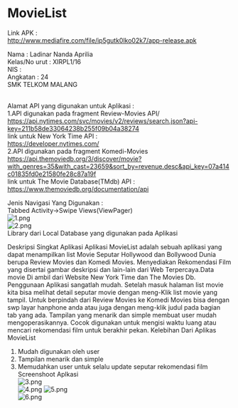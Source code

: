 # MovieList

Link APK :</br>
http://www.mediafire.com/file/ip5gutk0lko02k7/app-release.apk</br>

Nama : Ladinar Nanda Aprilia</br>
Kelas/No urut  : XIRPL1/16</br>
NIS :</br>
Angkatan : 24</br>
SMK TELKOM MALANG</br></br>

Alamat API yang digunakan untuk Aplikasi :</br>
1.API digunakan pada fragment Review-Movies API/</br>
https://api.nytimes.com/svc/movies/v2/reviews/search.json?api-key=211b58de33064238b255f09b04a38274</br>
link untuk New York Time API : </br>
https://developer.nytimes.com/</br>
2.API digunakan pada fragment Komedi-Movies</br>
https://api.themoviedb.org/3/discover/movie?with_genres=35&with_cast=23659&sort_by=revenue.desc&api_key=07a414c01835fd0e21580fe28c87a19f</br>
link untuk The Movie Database(TMdb) API : </br>
https://www.themoviedb.org/documentation/api</br>

Jenis Navigasi Yang Digunakan :</br>
Tabbed Activity->Swipe Views(ViewPager)</br>
![1.png](https://s30.postimg.org/4v2a2964h/image.png)</br>
![2.png](https://s29.postimg.org/owy82wu9j/image.png)</br>
 Library dari Local Database yang digunakan pada Aplikasi
 
 Deskripsi Singkat Aplikasi
 Aplikasi MovieList adalah sebuah aplikasi yang dapat menampilkan list Movie Seputar Hollywood dan Bollywood Dunia</br>
 berupa Review Movies dan Komedi Movies. Menyediakan Rekomendasi Film 
 yang disertai gambar deskripsi dan lain-lain dari Web Terpercaya.Data movie Di ambil dari Website New York Time dan The Movies Db. 
 Penggunaan Aplikasi sangatlah mudah. 
 Setelah masuk halaman list movie kita bisa melihat detail seputar movie
 dengan meng-Klik list movie yang tampil. Untuk berpindah dari Review Movies ke Komedi Movies bisa dengan swp layar hanphone
 anda atau juga dengan meng-klik judul pada bagian tab yang ada. 
 Tampilan yang menarik dan simple membuat user mudah mengoperasikannya.
 Cocok digunakan untuk mengisi waktu luang atau mencari rekomendasi film untuk berakhir pekan.
 Kelebihan Dari Aplikas MovieList</br>
 1. Mudah digunakan oleh user</br>
 2. Tampilan menarik dan simple</br>
 3. Memudahkan user untuk selalu update seputar rekomendasi film</br>
Screenshoot Aplkasi</br>
![3.png](https://s7.postimg.org/484fe1397/image.png)</br>
![4.png](https://s30.postimg.org/xpfqxm1wx/image.png)
![5.png](https://s7.postimg.org/ifypgf5bv/image.png)</br>
![6.png](https://s1.postimg.org/v359e4tdr/image.png)


 


